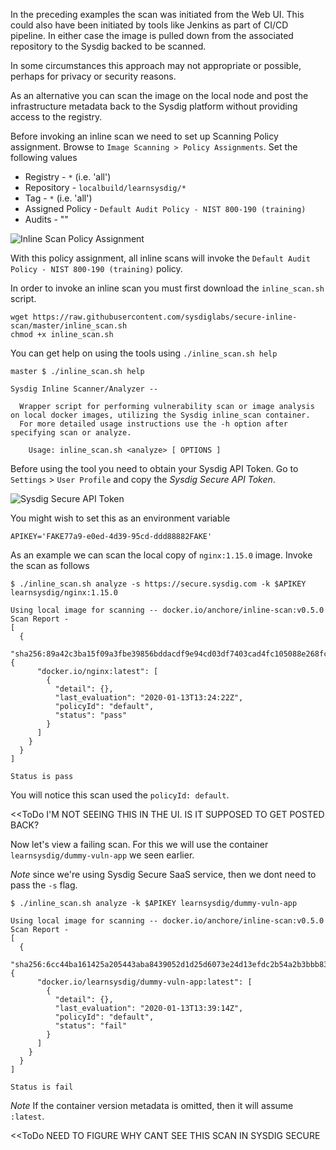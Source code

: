<!-- Inline scanning https://github.com/sysdiglabs/secure-inline-scan -->

In the preceding examples the scan was initiated from the Web UI. This could also have been initiated by tools like Jenkins as part of CI/CD pipeline. In either case the image is pulled down from the associated repository to the Sysdig backed to be scanned.

In some circumstances this approach may not appropriate or possible, perhaps for privacy or security reasons.

As an alternative you can scan the image on the local node and post the infrastructure metadata back to the Sysdig platform without providing access to the registry.

<!-- There are a few prerequisites in order to be able to scan images locally

 - Sysdig Secure and the ability to connect to the Sysdig installation
 - Docker engine
 - Access to DockerHub
 - Bash -->

Before invoking an inline scan we need to set up Scanning Policy assignment. Browse to `Image Scanning > Policy Assignments`. Set the following values

 - Registry - `*` (i.e. 'all')
 - Repository - `localbuild/learnsysdig/*`
 - Tag - `*` (i.e. 'all')
 - Assigned Policy - `Default Audit Policy - NIST 800-190 (training)`
 - Audits - ""

![Inline Scan Policy Assignment](secure-image-scanning-policies-and-assignments/assets/Inline01.png)

With this policy assignment, all inline scans will invoke the `Default Audit Policy - NIST 800-190 (training)` policy.

In order to invoke an inline scan you must first download the `inline_scan.sh` script.

```
wget https://raw.githubusercontent.com/sysdiglabs/secure-inline-scan/master/inline_scan.sh
chmod +x inline_scan.sh
```

You can get help on using the tools using `./inline_scan.sh help`

```
master $ ./inline_scan.sh help

Sysdig Inline Scanner/Analyzer --

  Wrapper script for performing vulnerability scan or image analysis on local docker images, utilizing the Sysdig inline_scan container.
  For more detailed usage instructions use the -h option after specifying scan or analyze.

    Usage: inline_scan.sh <analyze> [ OPTIONS ]
```

Before using the tool you need to obtain your Sysdig API Token.  Go to `Settings` > `User Profile` and copy the *Sysdig Secure API Token*.

![Sysdig Secure API Token](secure-image-scanning-policies-and-assignments/assets/sysdig_api_token.png)

You might wish to set this as an environment variable

```
APIKEY='FAKE77a9-e0ed-4d39-95cd-ddd88882FAKE'
```

As an example we can scan the local copy of `nginx:1.15.0` image.  Invoke the scan as follows

```
$ ./inline_scan.sh analyze -s https://secure.sysdig.com -k $APIKEY learnsysdig/nginx:1.15.0

Using local image for scanning -- docker.io/anchore/inline-scan:v0.5.0
Scan Report -
[
  {
    "sha256:89a42c3ba15f09a3fbe39856bddacdf9e94cd03df7403cad4fc105088e268fc9": {
      "docker.io/nginx:latest": [
        {
          "detail": {},
          "last_evaluation": "2020-01-13T13:24:22Z",
          "policyId": "default",
          "status": "pass"
        }
      ]
    }
  }
]

Status is pass
```

You will notice this scan used the `policyId: default`.

<<ToDo I'M NOT SEEING THIS IN THE UI. IS IT SUPPOSED TO GET POSTED BACK?

Now let's view a failing scan. For this we will use the container `learnsysdig/dummy-vuln-app` we seen earlier.

*Note* since we're using Sysdig Secure SaaS service, then we dont need to pass the `-s` flag.

<!-- ```
docker pull learnsysdig/dummy-vuln-app
Using default tag: latest
latest: Pulling from learnsysdig/dummy-vuln-app
092586df9206: Pull complete
aafadb0ad2ef: Pull complete
a1ebd97ab158: Pull complete
11971e5302ab: Pull complete
Digest: sha256:6cc44ba161425a205443aba8439052d1d25d6073e24d13efdc2b54a2b3bbb835
Status: Downloaded newer image for learnsysdig/dummy-vuln-app:latest
```

Once downloaded, invoke the scan -->

```
$ ./inline_scan.sh analyze -k $APIKEY learnsysdig/dummy-vuln-app

Using local image for scanning -- docker.io/anchore/inline-scan:v0.5.0
Scan Report -
[
  {
    "sha256:6cc44ba161425a205443aba8439052d1d25d6073e24d13efdc2b54a2b3bbb835": {
      "docker.io/learnsysdig/dummy-vuln-app:latest": [
        {
          "detail": {},
          "last_evaluation": "2020-01-13T13:39:14Z",
          "policyId": "default",
          "status": "fail"
        }
      ]
    }
  }
]

Status is fail
```

*Note* If the container version metadata is omitted, then it will assume `:latest`.


<<ToDo NEED TO FIGURE WHY CANT SEE THIS SCAN IN SYSDIG SECURE

<!-- ____
<<>>
In order to run inline scans you must use the Sysdig CLI.

<< Cant get inline scanning working
https://docs.sysdig.com/en/sysdig-cli-for-sysdig-monitor-and-secure.html


inline_scan.sh analyze -s <SYSDIG_REMOTE_URL> -k <API Token> [ OPTIONS ] <FULL_IMAGE_TAG>

https://docs.sysdig.com/en/image-scanning.html -->
